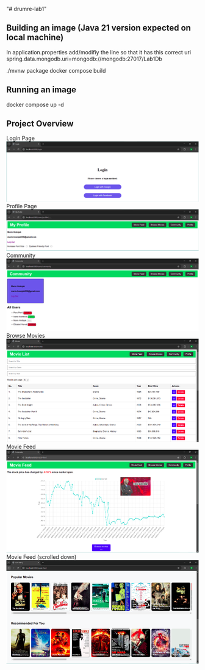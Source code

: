 "# drumre-lab1" 

## Building an image (Java 21 version expected on local machine)
In application.properties add/modifiy the line so that it has this correct uri
spring.data.mongodb.uri=mongodb://mongodb:27017/Lab1Db

./mvnw package
docker compose build

## Running an image
docker compose up -d

## Project Overview
Login Page
![login](https://github.com/MarioHosnjak/drumre-lab1/blob/main/docs/img/login.PNG)
Profile Page
![profile](https://github.com/MarioHosnjak/drumre-lab1/blob/main/docs/img/profile.PNG)
Community
![community](https://github.com/MarioHosnjak/drumre-lab1/blob/main/docs/img/community.PNG)
Browse Movies
![browse](https://github.com/MarioHosnjak/drumre-lab1/blob/main/docs/img/browse.PNG)
Movie Feed
![feed1](https://github.com/MarioHosnjak/drumre-lab1/blob/main/docs/img/feed1.PNG)
Movie Feed (scrolled down)
![feed2](https://github.com/MarioHosnjak/drumre-lab1/blob/main/docs/img/feed2.PNG)
